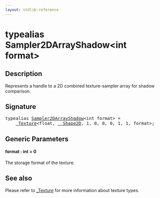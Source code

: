 ```yaml
---
layout: stdlib-reference
---
```


# typealias Sampler2DArrayShadow\<int format\>

## Description

Represents a handle to a 2D combined texture-sampler array for shadow comparison.

## Signature

<pre>
<span class='code_keyword'>typealias</span> <a href="sampler2darrayshadow-089e.html" class="code_type">Sampler2DArrayShadow</a>&lt;<span class="code_keyword">int</span> format&gt; = 
    <a href="0texture-01/index.html" class="code_type">_Texture</a>&lt;<span class="code_keyword">float</span>, <a href="0_shape2d-028/index.html" class="code_type">__Shape2D</a>, 1, 0, 0, 0, 1, 1, format&gt;;
</pre>

## Generic Parameters

####  <a id="decl-format"></a>format  : int = 0
The storage format of the texture.


## See also

Please refer to <span class='code'><a href="0texture-01/index.html" class="code_type">_Texture</a></span> for more information about texture types.


